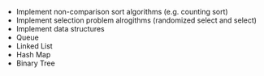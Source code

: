 - Implement non-comparison sort algorithms (e.g. counting sort)
- Implement selection problem alrogithms (randomized select and select)
- Implement data structures
 - Queue
 - Linked List
 - Hash Map
 - Binary Tree

